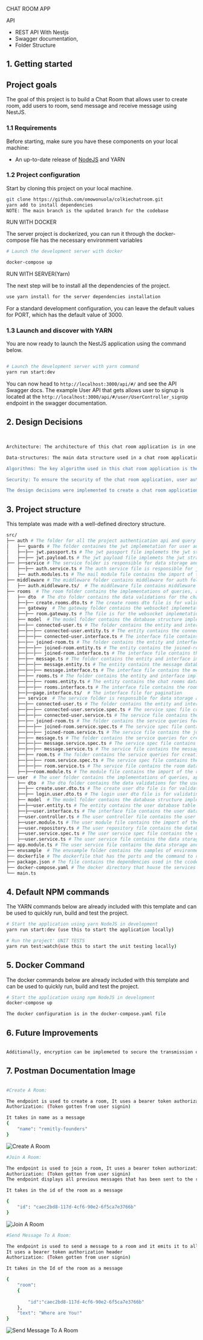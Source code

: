 CHAT ROOM APP


API

- REST API With Nestjs
- Swagger documentation,
- Folder Structure

## 1. Getting started
## Project goals

The goal of this project is to build a Chat Room that allows user to create room, add users to room, send message and receive message using NestJS.

### 1.1 Requirements

Before starting, make sure you have these components on your local machine:

- An up-to-date release of [NodeJS](https://nodejs.org/) and YARN

### 1.2 Project configuration

Start by cloning this project on your local machine.

``` sh
git clone https://github.com/omowonuola/colkiechatroom.git
yarn add to install dependencies
NOTE: The main branch is the updated branch for the codebase

```
RUN WITH DOCKER

The server project is dockerized, you can run it through the docker-compose file has the necessary environment variables
```sh
# Launch the development server with docker

docker-compose up
```
RUN WITH SERVER(Yarn)

The next step will be to install all the dependencies of the project.

```sh
use yarn install for the server dependencies installation
```

For a standard development configuration, you can leave the default values for PORT, which has the default value of 3000.

### 1.3 Launch and discover with YARN

You are now ready to launch the NestJS application using the command below.

```sh

# Launch the development server with yarn command
yarn run start:dev
```

You can now head to `http://localhost:3000/api/#/` and see the API Swagger docs. 
The example User API that gets allows user to signup is located at the `http://localhost:3000/api/#/user/UserController_signUp` endpoint in the swagger documentation.

## 2. Design Decisions

```sh


Architecture: The architecture of this chat room application is in one component which is just the backend. The backend is responsible for storing chat messages, handling user authentication, and broadcasting messages to all users in the chat room. 

Data-structures: The main data structure used in a chat room application is a message. Each message typically contains information such as the sender's username, the timestamp of the message, and the text of the message itself. The messages were stored in the database for future retriever. For broadcasting messages to all users, the socket.emit model was used.

Algorithms: The key algorithm used in this chat room application is the broadcasting algorithm, which is responsible for sending messages to all users in the chat room. The socket.emit model from socket.io was implemented, where each user subscribes to a channel or topic, and the backend broadcasts messages to all subscribers of the channel.

Security: To ensure the security of the chat room application, user authentication and authorization was implemented using bcrypt. This was achieved by using authentication method of username and password authentication.

The design decisions were implemented to create a chat room application that is scalable, secure, and efficient. Using the socket.io model for broadcasting messages helps to accommodate large number of users, the application efficiently send messages to all users in the chat room. By implementing user authentication, the application ensures the security of the users.
```
## 3. Project structure

This template was made with a well-defined directory structure.

```sh
src/
├── auth # The folder for all the project authentication api and query
│   ├── guards # The folder containes the jwt implemetation for user authorization
│   ├──├── jwt.passport.ts # The jwt passport file implemets the jwt strategy class for jwt validation
│   ├──├── jwt.payload.ts # The jwt payload file implemets the jwt strategy interface
├── ├──service # The service folder is responsible for data storage and retrieval.
│   ├──├── auth.service.ts # The auth service file is responsible for jwt signing and hash password queries.
│   ├── auth.modules.ts # The mail module file contains the import of the AuthService
├── middleware # The middleware folder contains middleware for auth folder
│   ├── auth.middleware.ts/  # The middleware file contains middleware for auth folder
├── rooms  # The room folder contains the implementations of queries, api for the chat room
│   ├── dto  # The dto folder contains the data validations for the chat room apis
│   ├──├── create.rooms.dto.ts # The create rooms dto file is for validating necessary data for creating a chat room
│   ├── gateway  # The gateway folder contains the websocket implemetations for creating the chat room
│   ├──├── room.gateway.ts # The file is for the websocket implemetations for creating the chat room, adding user, sending messages
│   ├── model  # The model folder contains the database structure implemetations for the chat room
│   ├──├── connected-user.ts # The folder contains the entity and interface implemetations for creating the connected user in a room
│   ├──├──├── connected-user.entity.ts # The entity contains the connected-user database table structure.
│   ├──├──├── connected-user.interface.ts # The interface file contains the connected-user database table data.
│   ├──├── joined-room.ts # The folder contains the entity and interface implemetations for creating the joined-room 
│   ├──├──├── joined-room.entity.ts # The entity contains the joined-room database table structure.
│   ├──├──├── joined-room.interface.ts # The interface file contains the joined-room database table data.
│   ├──├── message.ts # The folder contains the entity and interface implemetations for creating a message 
│   ├──├──├── message.entity.ts # The entity contains the message database table structure.
│   ├──├──├── message.interface.ts # The interface file contains the message database table data.
│   ├──├── rooms.ts # The folder contains the entity and interface implemetations for creating a chat room 
│   ├──├──├── rooms.entity.ts # The entity contains the chat rooms database table structure.
│   ├──├──├── rooms.interface.ts # The interface file contains the rooms database table data.
│   ├──├──page.interface.ts/  # The interface file for pagination
│   ├── service  # The service folder is responsible for data storage and retrieval for the room.
│   ├──├── connected-user.ts # The folder contains the entity and interface implemetations for creating the connected user in a room
│   ├──├──├── connected-user.service.spec.ts # The service spec file contains the unit test for the connected-user apis.
│   ├──├──├── connected-user.service.ts # The service file contains the connected-user data storage and retrieval queries.
│   ├──├── joined-room.ts # The folder contains the service queries for creating the joined-room apis
│   ├──├──├── joined-room.service.spec.ts # The service spec file contains the unit test for the joined-room apis.
│   ├──├──├── joined-room.service.ts # The service file contains the joined-room data storage and retrieval queries.
│   ├──├── message.ts # The folder contains the service queries for creating the message apis
│   ├──├──├── message.service.spec.ts # The service spec file contains the unit test for the message apis.
│   ├──├──├── message.service.ts # The service file contains the message data storage and retrieval queries.
│   ├──├── room.ts # The folder contains the service queries for creating the room apis
│   ├──├──├── room.service.spec.ts # The service spec file contains the unit test for the room apis.
│   ├──├──├── room.service.ts # The service file contains the room data storage and retrieval queries.
│   ├──├──room.module.ts # The module file contains the import of the room services
├── user  # The user folder contains the implementations of queries, api for the user access
│   ├── dto  # The dto folder contains the data validations for the user apis
│   ├──├── create.user.dto.ts # The create user dto file is for validating necessary data for creating a user
│   ├──├── login.user.dto.ts # The login user dto file is for validating necessary data for a user to login
│   ├── model  # The model folder contains the database structure implemetations for the chat room
│   ├──├──user.entity.ts # The entity contains the user database table structure.
│   ├──├──user.interface.ts # The interface file contains the user database table data.
│   ├──user.controller.ts # The user controller file contains the user routes for the apis.
│   ├──user.module.ts # The user module file contains the import of the user services and controller
│   ├──user.repository.ts # The user repository file contains the database queries for users
│   ├──user.service.spec.ts # The user service spec file contains the unit test for user service apis
│   ├──user.service.ts # The user service file contains the data storage and retrieval queries for users
├── app.module.ts # The user service file contains the data storage and retrieval queries for users
├── envsample  # The envsample folder contains the samples of environment variables used in the codebase
├── dockerfile # The dockerfile that has the ports and the command to run the application.
├── package.json # The file contains the dependencies used in the ccodebase.
├── docker-compose.yaml # The docker directory that house the services and the docker environmental variables.
└── main.ts
```

## 4. Default NPM commands

The YARN commands below are already included with this template and can be used to quickly run, build and test the project.

```sh
# Start the application using yarn NodeJS in development
yarn run start:dev (use this to start the application locally)

# Run the project' UNIT TESTS
yarn run test:watch(use this to start the unit testing locally)
```

## 5. Docker Command

The docker commands below are already included with this template and can be used to quickly run, build and test the project.

```sh
# Start the application using npm NodeJS in development
docker-compose up

The docker configuration is in the docker-compose.yaml file

```

## 6. Future Improvements
```sh

Additionally, encryption can be implemeted to secure the transmission of messages over the network which will.

```
## 7. Postman Documentation Image
```sh

#Create A Room: 

The endpoint is used to create a room, It uses a bearer token authorization header
Authorization: (Token gotten from user signin)

It takes in name as a message
{
    "name": "remitly-founders"
}

```
![Create A Room](https://github.com/omowonuola/colkiechatroom/blob/main/create-room%20image.png?raw=true)


```sh
#Join A Room: 

The endpoint is used to join a room, It uses a bearer token authorization header
Authorization: (Token gotten from user signin)
The endpoint displays all previous messages that has been sent to the room by other users.

It takes in the id of the room as a message

{
    "id": "caec2bd8-117d-4cf6-90e2-6f5ca7e3766b"
}


```
![Join A Room](https://github.com/omowonuola/colkiechatroom/blob/main/join-room%20image.png?raw=true)


```sh
#Send Message To A Room: 

The endpoint is used to send a message to a room and it emits it to all users in the room, 
It uses a bearer token authorization header
Authorization: (Token gotten from user signin)

It takes in the Id of the room as a message

{
    "room": 
    {
        
        "id":"caec2bd8-117d-4cf6-90e2-6f5ca7e3766b"
    },
    "text": "Where are You!"
}

```
![Send Message To A Room](https://github.com/omowonuola/colkiechatroom/blob/main/send-message%20image.png?raw=true)